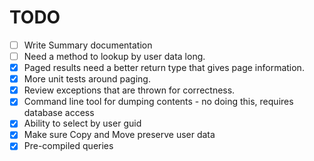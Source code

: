 ﻿# TODO

* [ ] Write Summary documentation
* [ ] Need a method to lookup by user data long.
* [X] Paged results need a better return type that gives page information.
* [X] More unit tests around paging.
* [X] Review exceptions that are thrown for correctness.
* [X] Command line tool for dumping contents - no doing this, requires database access
* [X] Ability to select by user guid
* [X] Make sure Copy and Move preserve user data
* [X] Pre-compiled queries
